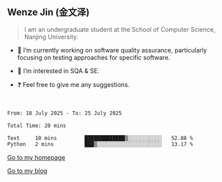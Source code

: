 ## Wenze Jin (金文泽)

> I am an undergraduate student at the School of Computer Science, Nanjing University.

- 🔭 I’m currently working on software quality assurance, particularly focusing on testing approaches for specific software.
  
- 🌱 I’m interested in SQA & SE.
  
- ❓ Feel free to give me any suggestions.  

<br>  

<!--START_SECTION:waka-->

```txt
From: 18 July 2025 - To: 25 July 2025

Total Time: 20 mins

Text     10 mins         █████████████▒░░░░░░░░░░░   52.88 %
Python   2 mins          ███▒░░░░░░░░░░░░░░░░░░░░░   13.17 %
```

<!--END_SECTION:waka-->

[Go to my homepage](https://wenzejin.github.io)

[Go to my blog](https://wenzejin.notion.site/Wenze-Jin-s-Blog-1635e9fa7b6d80b3adcedfacc74aa717?pvs=4)
